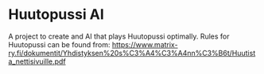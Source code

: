 # Huutopussi AI

A project to create and AI that plays Huutopussi optimally. 
Rules for Huutopussi can be found from: https://www.matrix-ry.fi/dokumentit/Yhdistyksen%20s%C3%A4%C3%A4nn%C3%B6t/Huutista_nettisivuille.pdf

